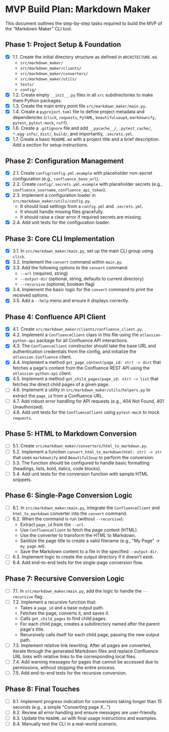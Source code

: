 # MVP Build Plan: Markdown Maker

This document outlines the step-by-step tasks required to build the MVP of the "Markdown Maker" CLI tool.

## Phase 1: Project Setup & Foundation

- [x] 1.1. Create the initial directory structure as defined in `ARCHITECTURE.md`.
    - `src/markdown_maker/`
    - `src/markdown_maker/clients/`
    - `src/markdown_maker/converters/`
    - `src/markdown_maker/utils/`
    - `tests/`
    - `config/`
- [x] 1.2. Create empty `__init__.py` files in all `src` subdirectories to make them Python packages.
- [x] 1.3. Create the main entry point file `src/markdown_maker/main.py`.
- [x] 1.4. Create a `pyproject.toml` file to define project metadata and dependencies (`click`, `requests`, `PyYAML`, `beautifulsoup4`, `markdownify`, `pytest`, `pytest-mock`, `ruff`).
- [x] 1.6. Create a `.gitignore` file and add `__pycache__/`, `.pytest_cache/`, `*.egg-info/`, `dist/`, `build/`, and importantly, `.secrets.yml`.
- [x] 1.7. Create a basic `README.md` with a project title and a brief description. Add a section for setup instructions.

## Phase 2: Configuration Management

- [x] 2.1. Create `config/config.yml.example` with placeholder non-secret configuration (e.g., `confluence_base_url`).
- [x] 2.2. Create `config/.secrets.yml.example` with placeholder secrets (e.g., `confluence_username`, `confluence_api_token`).
- [x] 2.3. Implement a configuration loader in `src/markdown_maker/utils/config.py`.
    - It should load settings from a `config.yml` and `.secrets.yml`.
    - It should handle missing files gracefully.
    - It should raise a clear error if required secrets are missing.
- [x] 2.4. Add unit tests for the configuration loader.

## Phase 3: Core CLI Implementation

- [x] 3.1. In `src/markdown_maker/main.py`, set up the main CLI group using `click`.
- [x] 3.2. Implement the `convert` command within `main.py`.
- [x] 3.3. Add the following options to the `convert` command:
    - `--url` (required, string)
    - `--output-dir` (optional, string, defaults to current directory)
    - `--recursive` (optional, boolean flag)
- [x] 3.4. Implement the basic logic for the `convert` command to print the received options.
- [x] 3.5. Add a `--help` menu and ensure it displays correctly.

## Phase 4: Confluence API Client

- [x] 4.1. Create `src/markdown_maker/clients/confluence_client.py`.
- [x] 4.2. Implement a `ConfluenceClient` class in this file using the `atlassian-python-api` package for all Confluence API interactions.
- [x] 4.3. The `ConfluenceClient` constructor should take the base URL and authentication credentials from the config, and initialize the `atlassian.Confluence` client.
- [x] 4.4. Implement a method `get_page_content(page_id: str) -> dict` that fetches a page's content from the Confluence REST API using the `atlassian-python-api` client.
- [x] 4.5. Implement a method `get_child_pages(page_id: str) -> list` that fetches the direct child pages of a given page.
- [ ] 4.6. Implement a utility in `src/markdown_maker/utils/helpers.py` to extract the `page_id` from a Confluence URL.
- [ ] 4.7. Add robust error handling for API requests (e.g., 404 Not Found, 401 Unauthorized).
- [ ] 4.8. Add unit tests for the `ConfluenceClient` using `pytest-mock` to mock `requests`.

## Phase 5: HTML to Markdown Conversion

- [ ] 5.1. Create `src/markdown_maker/converters/html_to_markdown.py`.
- [ ] 5.2. Implement a function `convert_html_to_markdown(html: str) -> str` that uses `markdownify` and `BeautifulSoup` to perform the conversion.
- [ ] 5.3. The function should be configured to handle basic formatting (headings, lists, bold, italics, code blocks).
- [ ] 5.4. Add unit tests for the conversion function with sample HTML snippets.

## Phase 6: Single-Page Conversion Logic

- [ ] 6.1. In `src/markdown_maker/main.py`, integrate the `ConfluenceClient` and `html_to_markdown` converter into the `convert` command.
- [ ] 6.2. When the command is run (without `--recursive`):
    - Extract `page_id` from the `--url`.
    - Use `ConfluenceClient` to fetch the page content (HTML).
    - Use the converter to transform the HTML to Markdown.
    - Sanitize the page title to create a valid filename (e.g., "My Page" -> `my_page.md`).
    - Save the Markdown content to a file in the specified `--output-dir`.
- [ ] 6.3. Implement logic to create the output directory if it doesn't exist.
- [ ] 6.4. Add end-to-end tests for the single-page conversion flow.

## Phase 7: Recursive Conversion Logic

- [ ] 7.1. In `src/markdown_maker/main.py`, add the logic to handle the `--recursive` flag.
- [ ] 7.2. Implement a recursive function that:
    - Takes a `page_id` and a base output path.
    - Fetches the page, converts it, and saves it.
    - Calls `get_child_pages` to find child pages.
    - For each child page, creates a subdirectory named after the parent page's title.
    - Recursively calls itself for each child page, passing the new output path.
- [ ] 7.3. Implement relative link rewriting. After all pages are converted, iterate through the generated Markdown files and replace Confluence URL links with relative links to the corresponding local files.
- [ ] 7.4. Add warning messages for pages that cannot be accessed due to permissions, without stopping the entire process.
- [ ] 7.5. Add end-to-end tests for the recursive conversion.

## Phase 8: Final Touches

- [ ] 8.1. Implement progress indication for conversions taking longer than 15 seconds (e.g., a simple "Converting page X...")
- [ ] 8.2. Review all error handling and ensure messages are user-friendly.
- [ ] 8.3. Update the `README.md` with final usage instructions and examples.
- [ ] 8.4. Manually test the CLI in a real-world scenario.
